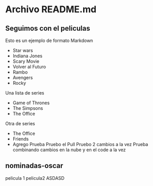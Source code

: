 # Archivo README.md

## Seguimos con el peliculas

Esto es un ejemplo de formato Markdown

* Star wars
* Indiana Jones
* Scary Movie
* Volver al Futuro
* Rambo
* Avengers
* Rocky


Una lista de series
* Game of Thrones
* The Simpsons
* The Office

Otra de series 
* The Office
* Friends
* Agrego
  Prueba
  Pruebo el Pull
  Pruebo 2 cambios a la vez
  Prueba combinando cambios en la nube y en el code a la vez


## nominadas-oscar
pelicula 1
pelicula2
ASDASD